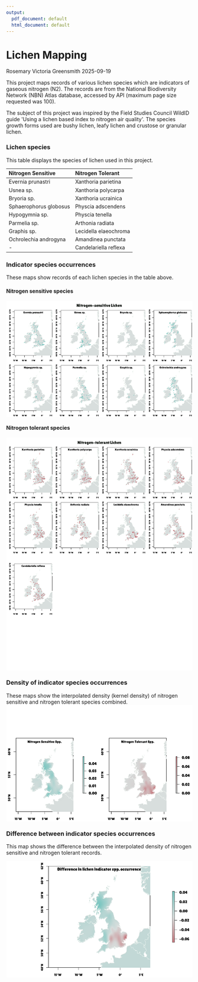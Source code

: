 ```yaml
---
output:
  pdf_document: default
  html_document: default
---
```

Lichen Mapping
================
Rosemary Victoria Greensmith
2025-09-19

This project maps records of various lichen species which are indicators of 
gaseous nitrogen (N2). The records are from the
National Biodiversity Network (NBN) Atlas database, accessed by API
(maximum page size requested was 100).

The subject of this project was inspired by the Field Studies Council WildID 
guide 'Using a lichen based index to nitrogen air quality'. The species growth
forms used are bushy lichen, leafy lichen and crustose or granular lichen.

### Lichen species
This table displays the species of lichen used in this project.

| Nitrogen Sensitive     | Nitrogen Tolerant     |
|:-----------------------|:----------------------|
| Evernia prunastri      | Xanthoria parietina   |
| Usnea sp.              | Xanthoria polycarpa   |
| Bryoria sp.            | Xanthoria ucrainica   |
| Sphaerophorus globosus | Physcia adscendens    |
| Hypogymnia sp.         | Physcia tenella       |
| Parmelia sp.           | Arthonia radiata      |
| Graphis sp.            | Lecidella elaeochroma |
| Ochrolechia androgyna  | Amandinea punctata    |
| \-                     | Candelariella reflexa |

### Indicator species occurrences
These maps show records of each lichen species in the table above.

#### Nitrogen sensitive species

<img src="lichenMapping_files/figure-gfm/occurrenceMaps-1.png" style="display: block; margin: auto;" />

#### Nitrogen tolerant species

<img src="lichenMapping_files/figure-gfm/occurrenceMaps-2.png" style="display: block; margin: auto;" /><img src="lichenMapping_files/figure-gfm/occurrenceMaps-3.png" style="display: block; margin: auto;" />

### Density of indicator species occurrences
These maps show the interpolated density (kernel density) of nitrogen sensitive 
and nitrogen tolerant species combined.
<img src="lichenMapping_files/figure-gfm/combinedMap-1.png" style="display: block; margin: auto;" />

### Difference between indicator species occurrences
This map shows the difference between the interpolated density of nitrogen sensitive
 and nitrogen tolerant records.

<img src="lichenMapping_files/figure-gfm/mapDifference-1.png" style="display: block; margin: auto;" />

